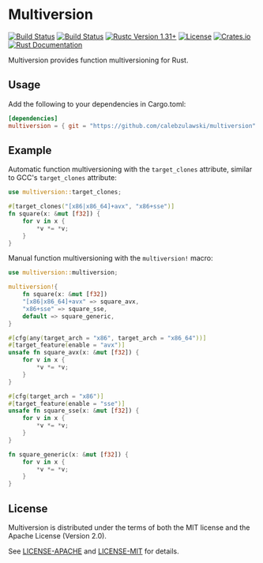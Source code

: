 Multiversion
============
[![Build Status](https://api.travis-ci.org/calebzulawski/multiversion.svg?branch=master)](https://travis-ci.org/calebzulawski/multiversion)
[![Build Status](https://ci.appveyor.com/api/projects/status/vy6xkr2073dpf4xu/branch/master?svg=true)](https://ci.appveyor.com/project/calebzulawski/multiversion/branch/master)
[![Rustc Version 1.31+](https://img.shields.io/badge/rustc-1.31+-lightgray.svg)](https://blog.rust-lang.org/2018/12/06/Rust-1.31-and-rust-2018.html)
[![License](https://img.shields.io/crates/l/multiversion)](https://crates.io/crates/multiversion)
[![Crates.io](https://img.shields.io/crates/v/multiversion)](https://crates.io/crates/multiversion)
[![Rust Documentation](https://img.shields.io/badge/api-rustdoc-blue.svg)](https://docs.rs/multiversion/0.1.0/multiversion/)

Multiversion provides function multiversioning for Rust.

## Usage
Add the following to your dependencies in Cargo.toml:
```toml
[dependencies]
multiversion = { git = "https://github.com/calebzulawski/multiversion" }
```

## Example
Automatic function multiversioning with the `target_clones` attribute, similar to GCC's `target_clones` attribute:
```rust
use multiversion::target_clones;

#[target_clones("[x86|x86_64]+avx", "x86+sse")]
fn square(x: &mut [f32]) {
    for v in x {
        *v *= *v;
    }
}
```

Manual function multiversioning with the `multiversion!` macro:
```rust
use multiversion::multiversion;

multiversion!{
    fn square(x: &mut [f32])
    "[x86|x86_64]+avx" => square_avx,
    "x86+sse" => square_sse,
    default => square_generic,
}

#[cfg(any(target_arch = "x86", target_arch = "x86_64"))]
#[target_feature(enable = "avx")]
unsafe fn square_avx(x: &mut [f32]) {
    for v in x {
        *v *= *v;
    }
}

#[cfg(target_arch = "x86")]
#[target_feature(enable = "sse")]
unsafe fn square_sse(x: &mut [f32]) {
    for v in x {
        *v *= *v;
    }
}

fn square_generic(x: &mut [f32]) {
    for v in x {
        *v *= *v;
    }
}
```

## License
Multiversion is distributed under the terms of both the MIT license and the Apache License (Version 2.0).

See [LICENSE-APACHE](LICENSE-APACHE) and [LICENSE-MIT](LICENSE-MIT) for details.
